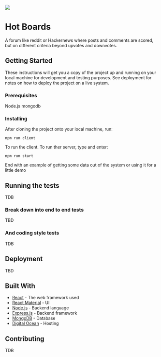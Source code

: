 
![](https://i.imgur.com/Zf3S6Db.png)

# Hot Boards

A forum like reddit or Hackernews where posts and comments are scored, but on different criteria beyond upvotes and downvotes. 

## Getting Started

These instructions will get you a copy of the project up and running on your local machine for development and testing purposes. See deployment for notes on how to deploy the project on a live system.

### Prerequisites

Node.js
mongodb

### Installing

After cloning the project onto your local machine, run:

```
npm run client
```
To run the client. To run ther server, type and enter:
```
npm run start
```

End with an example of getting some data out of the system or using it for a little demo

## Running the tests

TDB

### Break down into end to end tests

TBD

### And coding style tests

TDB

## Deployment

TBD

## Built With

* [React](http://www.dropwizard.io/1.0.2/docs/) - The web framework used
* [React Material](https://maven.apache.org/) - UI
* [Node.js](https://rometools.github.io/rome/) - Backend language
* [Express.js](https://rometools.github.io/rome/) - Backend framework
* [MongoDB](https://rometools.github.io/rome/) - Database
* [Digital Ocean](https://rometools.github.io/rome/) - Hosting


## Contributing

TDB


